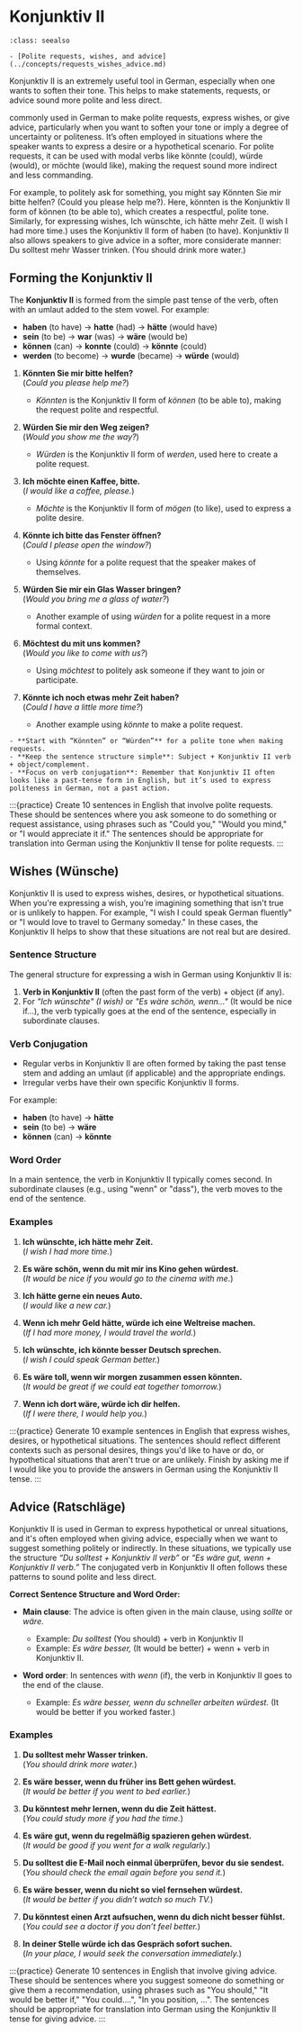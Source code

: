 # Konjunktiv II

```{admonition} Suggested Reading
:class: seealso

- [Polite requests, wishes, and advice](../concepts/requests_wishes_advice.md)
```

Konjunktiv II is an extremely useful tool in German, especially when one wants to soften their tone. This helps to make statements, requests, or advice sound more polite and less direct. 

commonly used in German to make polite requests, express wishes, or give advice, particularly when you want to soften your tone or imply a degree of uncertainty or politeness. It’s often employed in situations where the speaker wants to express a desire or a hypothetical scenario. For polite requests, it can be used with modal verbs like könnte (could), würde (would), or möchte (would like), making the request sound more indirect and less commanding.

For example, to politely ask for something, you might say Könnten Sie mir bitte helfen? (Could you please help me?). Here, könnten is the Konjunktiv II form of können (to be able to), which creates a respectful, polite tone. Similarly, for expressing wishes, Ich wünschte, ich hätte mehr Zeit. (I wish I had more time.) uses the Konjunktiv II form of haben (to have). Konjunktiv II also allows speakers to give advice in a softer, more considerate manner: Du solltest mehr Wasser trinken. (You should drink more water.)

## Forming the Konjunktiv II
The **Konjunktiv II** is formed from the simple past tense of the verb, often with an umlaut added to the stem vowel. For example:
- **haben** (to have) → **hatte** (had) → **hätte** (would have)
- **sein** (to be) → **war** (was) → **wäre** (would be)
- **können** (can) → **konnte** (could) → **könnte** (could)
- **werden** (to become) → **wurde** (became) → **würde** (would)


1. **Könnten Sie mir bitte helfen?**  
(*Could you please help me?*)

    - *Könnten* is the Konjunktiv II form of *können* (to be able to), making the request polite and respectful.

2. **Würden Sie mir den Weg zeigen?**  
(*Would you show me the way?*)

    - *Würden* is the Konjunktiv II form of *werden*, used here to create a polite request.

3. **Ich möchte einen Kaffee, bitte.**  
(*I would like a coffee, please.*)

    - *Möchte* is the Konjunktiv II form of *mögen* (to like), used to express a polite desire.

4. **Könnte ich bitte das Fenster öffnen?**  
(*Could I please open the window?*)

    - Using *könnte* for a polite request that the speaker makes of themselves.

5. **Würden Sie mir ein Glas Wasser bringen?**  
(*Would you bring me a glass of water?*)

    - Another example of using *würden* for a polite request in a more formal context.

6. **Möchtest du mit uns kommen?**  
(*Would you like to come with us?*)

    - Using *möchtest* to politely ask someone if they want to join or participate.

7. **Könnte ich noch etwas mehr Zeit haben?**  
(*Could I have a little more time?*)

    - Another example using *könnte* to make a polite request.

```{tip}
- **Start with “Könnten” or “Würden”** for a polite tone when making requests.
- **Keep the sentence structure simple**: Subject + Konjunktiv II verb + object/complement.
- **Focus on verb conjugation**: Remember that Konjunktiv II often looks like a past-tense form in English, but it’s used to express politeness in German, not a past action.

```

:::{practice}
    Create 10 sentences in English that involve polite requests. These should be sentences where you ask someone to do something or request assistance, using phrases such as "Could you," "Would you mind," or "I would appreciate it if." The sentences should be appropriate for translation into German using the Konjunktiv II tense for polite requests.
:::

## Wishes (Wünsche)

Konjunktiv II is used to express wishes, desires, or hypothetical situations. When you're expressing a wish, you’re imagining something that isn't true or is unlikely to happen. For example, "I wish I could speak German fluently" or "I would love to travel to Germany someday." In these cases, the Konjunktiv II helps to show that these situations are not real but are desired.

### Sentence Structure

The general structure for expressing a wish in German using Konjunktiv II is:

1. **Verb in Konjunktiv II** (often the past form of the verb) + object (if any).
2. For *"Ich wünschte" (I wish)* or *"Es wäre schön, wenn..."* (It would be nice if...), the verb typically goes at the end of the sentence, especially in subordinate clauses.

### Verb Conjugation

- Regular verbs in Konjunktiv II are often formed by taking the past tense stem and adding an umlaut (if applicable) and the appropriate endings.
- Irregular verbs have their own specific Konjunktiv II forms.

For example:

- **haben** (to have) → **hätte**
- **sein** (to be) → **wäre**
- **können** (can) → **könnte**

### Word Order

In a main sentence, the verb in Konjunktiv II typically comes second. In subordinate clauses (e.g., using "wenn" or "dass"), the verb moves to the end of the sentence.

### Examples

1. **Ich wünschte, ich hätte mehr Zeit.**  
(*I wish I had more time.*)

2. **Es wäre schön, wenn du mit mir ins Kino gehen würdest.**  
(*It would be nice if you would go to the cinema with me.*)

3. **Ich hätte gerne ein neues Auto.**  
(*I would like a new car.*)

4. **Wenn ich mehr Geld hätte, würde ich eine Weltreise machen.**  
(*If I had more money, I would travel the world.*)

5. **Ich wünschte, ich könnte besser Deutsch sprechen.**  
(*I wish I could speak German better.*)

6. **Es wäre toll, wenn wir morgen zusammen essen könnten.**  
(*It would be great if we could eat together tomorrow.*)

7. **Wenn ich dort wäre, würde ich dir helfen.**  
(*If I were there, I would help you.*)

:::{practice}
    Generate 10 example sentences in English that express wishes, desires, or hypothetical situations. The sentences should reflect different contexts such as personal desires, things you'd like to have or do, or hypothetical situations that aren't true or are unlikely. Finish by asking me if I would like you to provide the answers in German using the Konjunktiv II tense.
:::

## Advice (Ratschläge)

Konjunktiv II is used in German to express hypothetical or unreal situations, and it's often employed when giving advice, especially when we want to suggest something politely or indirectly. In these situations, we typically use the structure *“Du solltest + Konjunktiv II verb”* or *“Es wäre gut, wenn + Konjunktiv II verb.”* The conjugated verb in Konjunktiv II often follows these patterns to sound polite and less direct.

**Correct Sentence Structure and Word Order:**

- **Main clause**: The advice is often given in the main clause, using *sollte* or *wäre*.

    - Example: *Du solltest* (You should) + verb in Konjunktiv II
    - Example: *Es wäre besser,* (It would be better) + wenn + verb in Konjunktiv II.

- **Word order**: In sentences with *wenn* (if), the verb in Konjunktiv II goes to the end of the clause.

    - Example: *Es wäre besser, wenn du schneller arbeiten würdest.* (It would be better if you worked faster.)


### Examples

1. **Du solltest mehr Wasser trinken.**  
(*You should drink more water.*)

2. **Es wäre besser, wenn du früher ins Bett gehen würdest.**  
(*It would be better if you went to bed earlier.*)

3. **Du könntest mehr lernen, wenn du die Zeit hättest.**  
(*You could study more if you had the time.*)

4. **Es wäre gut, wenn du regelmäßig spazieren gehen würdest.**  
(*It would be good if you went for a walk regularly.*)

5. **Du solltest die E-Mail noch einmal überprüfen, bevor du sie sendest.**  
(*You should check the email again before you send it.*)

6. **Es wäre besser, wenn du nicht so viel fernsehen würdest.**  
(*It would be better if you didn’t watch so much TV.*)

7. **Du könntest einen Arzt aufsuchen, wenn du dich nicht besser fühlst.**  
(*You could see a doctor if you don’t feel better.*)

8. **In deiner Stelle würde ich das Gespräch sofort suchen.**  
(*In your place, I would seek the conversation immediately.*)

:::{practice}
    Generate 10 sentences in English that involve giving advice. These should be sentences where you suggest someone do something or give them a recommendation, using phrases such as "You should," "It would be better if," "You could....", "In you position, ...". The sentences should be appropriate for translation into German using the Konjunktiv II tense for giving advice.
:::